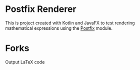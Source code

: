 # Postfix Renderer
This is project created with Kotlin and JavaFX to test rendering mathematical expressions using the [Postfix](https://github.com/kieferlam/postfix) module.

# Forks
Output LaTeX code

